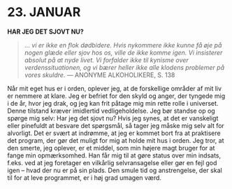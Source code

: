 # 23. JANUAR

**HAR JEG DET SJOVT NU?**

> *… vi er ikke en flok dødbidere. Hvis nykommere ikke kunne få øje på nogen glæde eller sjov hos os, ville de ikke komme igen. Vi insisterer absolut på at nyde livet. Vi forfalder ikke til kynisme over verdenssituationen, og vi bærer heller ikke alle klodens problemer på vores skuldre.*
> — ANONYME ALKOHOLIKERE, S. 138

Når mit eget hus er i orden, oplever jeg, at de forskellige områder af mit liv er nemmere at klare. Jeg er befriet for den skyld og anger, der tyngede mig i de år, hvor jeg drak, og jeg kan frit påtage mig min rette rolle i universet. Denne tilstand kræver imidlertid vedligeholdelse. Jeg bør standse op og spørge mig selv: Har jeg det sjovt nu? Hvis jeg synes, at det er vanskeligt eller pinefuldt at besvare det spørgsmål, så tager jeg måske mig selv alt for alvorligt. Det er svært at indrømme, at jeg er kommet bort fra at praktisere det program, der gør det muligt for mig at holde mit hus i orden. Jeg tror, at den smerte, jeg oplever, er et middel, som min højere magt bruger for at fange min opmærksomhed. Han får mig til at gøre status over min indsats, f.eks. ved at jeg foretager en vilkårlig selvransagelse eller gør en fejl god igen – hvad der nu er på sin plads. Den smule tid og anstrengelse, der skal til for at leve programmet, er i høj grad umagen værd.
